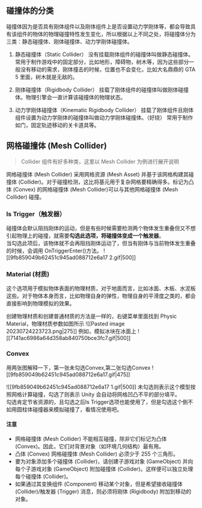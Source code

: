 ## 碰撞体的分类
碰撞体因为是否具有刚体组件以及刚体组件上是否设置动力学刚体等，都会导致具有该组件的物体的物理碰撞特性发生变化，所以根据以上不同之处，将碰撞体分为三类：静态碰撞体、刚体碰撞体、动力学刚体碰撞体。
1. 静态碰撞体（Static Collider）
没有挂载刚体组件的碰撞体叫做静态碰撞体。常用于制作游戏中的固定部分，比如地形，障碍物，树木等，因为这些部分一般没有移动的需求，刚体撞击的时候，位置也不会变化，比如大名鼎鼎的 GTA 5 里面，树木就是无敌的。

2. 刚体碰撞体（Rigidbody Collider）
挂载了刚体组件的碰撞体叫做刚体碰撞体。物理引擎会一直计算该碰撞体的物理状态。

3. 动力学刚体碰撞体（Kinematic Rigidbody Collider）
挂载了刚体组件且刚体组件设置为动力学刚体的碰撞体叫做动力学刚体碰撞体。（好绕）
常用于制作如门，固定轨迹移动的关卡道具等。

## 网格碰撞体 (Mesh Collider)        
> Collider 组件有好多种类，这里以 Mesh Collider 为例进行展开说明

网格碰撞体 (Mesh Collider) 采用网格资源 (Mesh Asset) 并基于该网格构建其碰撞体 (Collider)。对于碰撞检测，这比将基元用于复杂网格要精确得多。标记为凸体 (Convex) 的网格碰撞体 (Mesh Collider)可以与其他网格碰撞体 (Mesh Collider) 碰撞。
### Is Trigger（触发器）
碰撞体会默认阻挡刚体的运动，但是有些时候需要检测两个物体发生重叠但又不想引起物理上的碰撞，就需要**勾选此选项，将碰撞体变成一个触发器**。  
当勾选此项后，该物体就不会再阻挡刚体运动了，但当有刚体与当前物体发生重叠的时候，会调用 OnTriggerEnter()方法。
![[9fb859049b62451c945ad088712e6a17 2.gif|500]]

### Material (材质)
这个选项用于模拟物体表面的物理材质，对于地面而言，比如冰面、木板、水泥板这些。对于物体本身而言，比如物理自身的弹性，物理自身的平滑度之类的，都会直接影响到物理模拟的效果。

创建物理材质和创建普通材质的方法是一样的，右键菜单里面找到 Physic Material，物理材质参数如图所示
![[Pasted image 20230724223723.png|275]]
例如，模拟冰块在冰面上
![[7141ac6986a64d358ab840750bce3fc7.gif|500]]

### Convex
用两张图解释一下，第一张未勾选Convex,第二张勾选Convex
![[9fb859049b62451c945ad088712e6a17.gif|475]]

![[9fb859049b62451c945ad088712e6a17 1.gif|500]]
未勾选则表示这个模型按照网格计算碰撞，勾选了则表示 Unity 会自动将网格凹凸不平的部分填平。  
勾选肯定节省资源的，且勾选之后Is Trigger选项也能使用了，但是勾选这个倒不如用圆柱体碰撞器来模拟碰撞了，看情况使用吧。
#### 注意
- 网格碰撞体 (Mesh Collider)  不能相互碰撞，除非它们标记为凸体 (Convex)。因此，它们对背景对象（如环境几何结构）最有用。
- 凸体 (Convex) 网格碰撞体 (Mesh Collider) 必须少于 255 个三角形。
- 要为对象添加多个碰撞体 (Collider)，请创建子游戏对象 (GameObject) 并向每个子游戏对象 (GameObject) 附加碰撞体 (Collider)。这样便可以独立处理每个碰撞体 (Collider)。
- 如果通过其变换组件 (Component) 移动某个对象，但是希望接收碰撞体 (Collider)/触发器 (Trigger) 消息，则必须将刚体 (Rigidbody) 附加到移动的对象。
